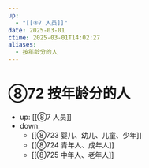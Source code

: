 ```yaml
---
up:
  - "[[⑧7 人员]]"
date: 2025-03-01
ctime: 2025-03-01T14:02:27
aliases:
  - 按年龄分的人
---
```


# ⑧72 按年龄分的人

- up: [[⑧7 人员]]
- down:	
	- [[⑧723 婴儿、幼儿、儿童、少年]]
	- [[⑧724 青年人、成年人]]
	- [[⑧725 中年人、老年人]]
	
